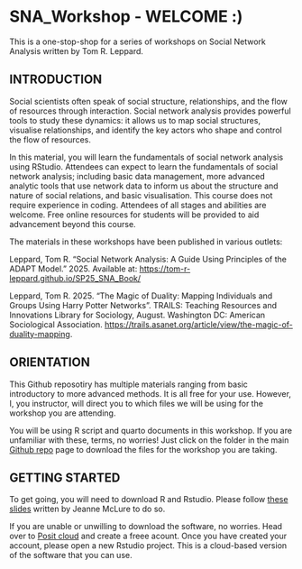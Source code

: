 # SNA_Workshop - WELCOME :)
This is a one-stop-shop for a series of workshops on Social Network Analysis written by Tom R. Leppard.   

## INTRODUCTION
Social scientists often speak of social structure, relationships, and the flow of resources through interaction. Social network analysis provides powerful tools to study these dynamics: it allows us to map social structures, visualise relationships, and identify the key actors who shape and control the flow of resources.

In this material, you will learn the fundamentals of social network analysis using RStudio. Attendees can expect to learn the fundamentals of social network analysis; including basic data management, more advanced analytic tools that use network data to inform us about the structure and nature of social relations, and basic visualisation. This course does not require experience in coding. Attendees of all stages and abilities are welcome. Free online resources for students will be provided to aid advancement beyond this course. 

The materials in these workshops have been published in various outlets:

Leppard, Tom R. “Social Network Analysis: A Guide Using Principles of the ADAPT Model.” 2025. Available at: https://tom-r-leppard.github.io/SP25_SNA_Book/

Leppard, Tom R. 2025. “The Magic of Duality: Mapping Individuals and Groups Using Harry Potter Networks”. TRAILS: Teaching Resources and Innovations Library for Sociology, August. Washington DC: American Sociological Association. https://trails.asanet.org/article/view/the-magic-of-duality-mapping.

## ORIENTATION
This Github reposotiry has multiple materials ranging from basic introductory to more advanced methods. It is all free for your use. However, I, you instructor, will direct you to which files we will be using for the workshop you are attending. 

You will be using R script and quarto documents in this workshop. If you are unfamiliar with these, terms, no worries! Just click on the folder in the main [Github repo](https://github.com/Tom-R-Leppard/SNA_Workshop ) page to download the files for the workshop you are taking. 

## GETTING STARTED
To get going, you will need to download R and Rstudio. Please follow [these slides](https://docs.google.com/presentation/d/e/2PACX-1vQ2tUVmEaI9ZYzbodrtJLYKMmeswqOo5T2fsShbQl4Rbu1D-SMjGBcJp2q07cl8v2KapSLNeZKpnkjo/pub?start=false&loop=false&delayms=3000&slide=id.g30e7f92037d_0_12) written by Jeanne McLure to do so. 

If you are unable or unwilling to download the software, no worries. Head over to [Posit cloud](https://posit.cloud/plans/free) and create a freee acount. Once you have created your account, please open a new Rstudio project. This is a cloud-based version of the software that you can use. 
